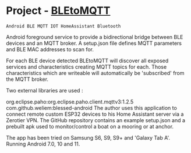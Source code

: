 	
# Project -   [BLEtoMQTT](https://github.com/CasparvdBroek/BLEtoMQTT/)

	Android BLE MQTT IOT HomeAssistant Bluetooth	
	
Android foreground service to provide a bidirectional bridge between BLE devices and an MQTT broker. A setup.json file defines MQTT parameters and BLE MAC addresses to scan for.

For each BLE device detected BLEtoMQTT will discover all exposed services and characteristics creating MQTT topics for each. Those characteristics which are writeable will automatically be 'subscribed' from the MQTT broker.

Two external libraries are used :

org.eclipse.paho:org.eclipse.paho.client.mqttv3:1.2.5
com.github.weliem:blessed-android
The author uses this application to connect remote custom ESP32 devices to his Home Assistant server via a Zerotier VPN. The GitHub repository contains an example setup.json and a prebuilt apk used to monitor/control a boat on a mooring or at anchor.

The app has been tried on Samsung S6, S9, S9+ and 'Galaxy Tab A'. Running Android 7.0, 10 and 11.	

